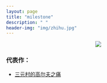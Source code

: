 ```yaml
---
layout: page
title: "milestone"
description: " "
header-img: "img/zhihu.jpg"
---
```



<center>
    <p><img src="http://7xlfkx.com1.z0.glb.clouddn.com/white2.jpg" align="center"></p>
</center>


### 代表作：
* [三元村的高尔夫之痛](http://3un4.com/blog/2016/03/28/Golf/)






